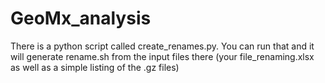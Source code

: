 # GeoMx_analysis

There is a python script called create_renames.py. You can run that and it will generate rename.sh from the input files there 
(your file_renaming.xlsx as well as a simple listing of the .gz files)
